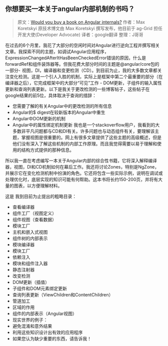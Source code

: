 ## 你想要买一本关于angular内部机制的书吗？

> 原文：[Would you buy a book on Angular internals?](https://blog.angularindepth.com/would-you-buy-a-book-on-angular-change-detection-8239a8ef64b7) 作者：Max Koretskyi 原技术博文由 Max Koretskyi 撰写发布，他目前于 ag-Grid 担任开发大使(Developer Advocate) 译者：google翻译 整理：J哥哥 

在过去的6个月里，我花了大部分的空闲时间对Angular进行逆向工程并撰写相关文章。我探索不同的主题，如调试Angular应用程序，ExpressionChangedAfterItHasBeenCheckedError错误的原因，什么是forwardRef和组件装饰器等。但我花费大部分时间的主题是@angular/core包的一部分-  视图，DI，编译器和变更检测（CD）。到目前为止，我的大多数文章都关注变化检测。这是一个引人入胜的机制，实际上是框架中第二个最重要的部分（在编译器之后），它完成框架中的大部分“可见”工作 - DOM更新，子组件的输入属性更新和查询列表更新。以下是我关于更改检测的一些博客帖子，这些帖子在google结果的前5位，具体取决于查询的措辞：

- 您需要了解的有关Angular中的更改检测的所有信息
- Angular的$ digest在较新版本的Angular中重生
- Angular中DOM更新的机制
- Angular中的属性绑定机制更新
我也是一个stackoverflow用户，我看到的大多数非平凡问题都与CD和DI有关。许多问题也与动态组件有关，要理解该主题，掌握视图是很重要的。网上有很多文章提供了这些主题的高级概述，但是他们没有深入了解这些机制的内部工作原理。而且我觉得需要以易于理解和使用的结构方式提供的那种信息。

所以我一直在考虑编写一本关于Angular内部的综合性书籍，它将深入解释编译器，视图，DI和CD机制如何在幕后工作。我还将讨论Zones，特别是NgZone，并展示它在变化检测机制中扮演的角色。它还将包含一些实际示例，说明在调试或处理优化时，底层实现的知识可能有何帮助。这本书将长约150-200页，并将有大量的图表，以方便理解材料。

这是 我到目前为止提出的粗略目录：
- 查看编译器
- 组件工厂（视图定义）
- 组件视图（查看数据）
- 模块工厂
- 主机和嵌入式视图
- 组件树的内部表示
- 模块编译器
- 模块工厂
- 依赖注入
- 模块和组件注入器
- 静态注射器
- 改变检测
- DOM更新（插值）
- 子组件和DOM元素绑定更新
- 查询列表更新（ViewChildren和ContentChildren）
- 管道加工
- 区域的作用
- 组件的内部表示（Angular视图）
- 现实世界的例子：
- 避免混淆和意外结果
- 利用这些知识设计出有效的应用程序
- 如果您认为缺少重要的东西，请告诉我！
